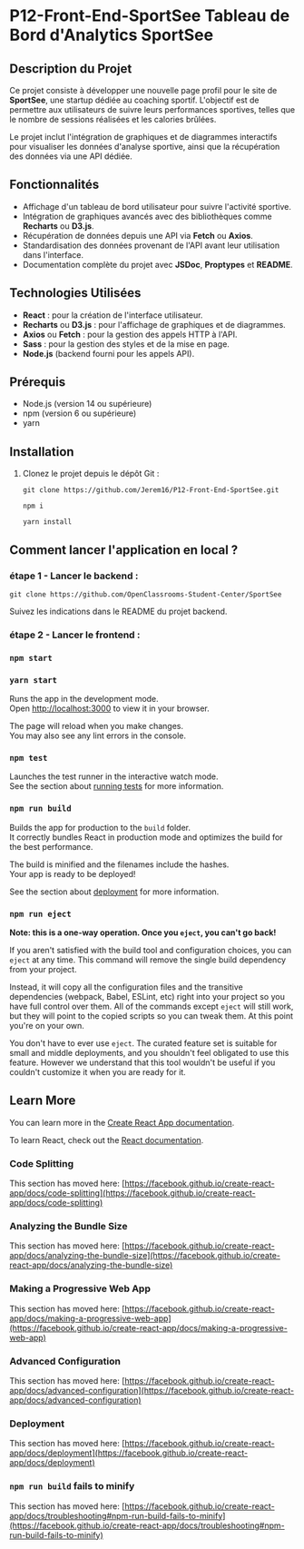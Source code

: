 # P12-Front-End-SportSee Tableau de Bord d'Analytics SportSee

## Description du Projet

Ce projet consiste à développer une nouvelle page profil pour le site de **SportSee**, une startup dédiée au coaching sportif. L'objectif est de permettre aux utilisateurs de suivre leurs performances sportives, telles que le nombre de sessions réalisées et les calories brûlées.

Le projet inclut l'intégration de graphiques et de diagrammes interactifs pour visualiser les données d'analyse sportive, ainsi que la récupération des données via une API dédiée.

## Fonctionnalités

-   Affichage d'un tableau de bord utilisateur pour suivre l'activité sportive.
-   Intégration de graphiques avancés avec des bibliothèques comme **Recharts** ou **D3.js**.
-   Récupération de données depuis une API via **Fetch** ou **Axios**.
-   Standardisation des données provenant de l'API avant leur utilisation dans l'interface.
-   Documentation complète du projet avec **JSDoc**, **Proptypes** et **README**.

## Technologies Utilisées

-   **React** : pour la création de l'interface utilisateur.
-   **Recharts** ou **D3.js** : pour l'affichage de graphiques et de diagrammes.
-   **Axios** ou **Fetch** : pour la gestion des appels HTTP à l'API.
-   **Sass** : pour la gestion des styles et de la mise en page.
-   **Node.js** (backend fourni pour les appels API).

## Prérequis

-   Node.js (version 14 ou supérieure)
-   npm (version 6 ou supérieure)
-   yarn

## Installation

1. Clonez le projet depuis le dépôt Git :

    ```
    git clone https://github.com/Jerem16/P12-Front-End-SportSee.git
    ```

    ```
    npm i
    ```

    ```
    yarn install
    ```

## Comment lancer l'application en local ?

### étape 1 - Lancer le backend :

    git clone https://github.com/OpenClassrooms-Student-Center/SportSee

Suivez les indications dans le README du projet backend.

### étape 2 - Lancer le frontend :

### `npm start`

### `yarn start`

Runs the app in the development mode.\
Open [http://localhost:3000](http://localhost:3000) to view it in your browser.

The page will reload when you make changes.\
You may also see any lint errors in the console.

### `npm test`

Launches the test runner in the interactive watch mode.\
See the section about [running tests](https://facebook.github.io/create-react-app/docs/running-tests) for more information.

### `npm run build`

Builds the app for production to the `build` folder.\
It correctly bundles React in production mode and optimizes the build for the best performance.

The build is minified and the filenames include the hashes.\
Your app is ready to be deployed!

See the section about [deployment](https://facebook.github.io/create-react-app/docs/deployment) for more information.

### `npm run eject`

**Note: this is a one-way operation. Once you `eject`, you can't go back!**

If you aren't satisfied with the build tool and configuration choices, you can `eject` at any time. This command will remove the single build dependency from your project.

Instead, it will copy all the configuration files and the transitive dependencies (webpack, Babel, ESLint, etc) right into your project so you have full control over them. All of the commands except `eject` will still work, but they will point to the copied scripts so you can tweak them. At this point you're on your own.

You don't have to ever use `eject`. The curated feature set is suitable for small and middle deployments, and you shouldn't feel obligated to use this feature. However we understand that this tool wouldn't be useful if you couldn't customize it when you are ready for it.

## Learn More

You can learn more in the [Create React App documentation](https://facebook.github.io/create-react-app/docs/getting-started).

To learn React, check out the [React documentation](https://reactjs.org/).

### Code Splitting

This section has moved here: [https://facebook.github.io/create-react-app/docs/code-splitting](https://facebook.github.io/create-react-app/docs/code-splitting)

### Analyzing the Bundle Size

This section has moved here: [https://facebook.github.io/create-react-app/docs/analyzing-the-bundle-size](https://facebook.github.io/create-react-app/docs/analyzing-the-bundle-size)

### Making a Progressive Web App

This section has moved here: [https://facebook.github.io/create-react-app/docs/making-a-progressive-web-app](https://facebook.github.io/create-react-app/docs/making-a-progressive-web-app)

### Advanced Configuration

This section has moved here: [https://facebook.github.io/create-react-app/docs/advanced-configuration](https://facebook.github.io/create-react-app/docs/advanced-configuration)

### Deployment

This section has moved here: [https://facebook.github.io/create-react-app/docs/deployment](https://facebook.github.io/create-react-app/docs/deployment)

### `npm run build` fails to minify

This section has moved here: [https://facebook.github.io/create-react-app/docs/troubleshooting#npm-run-build-fails-to-minify](https://facebook.github.io/create-react-app/docs/troubleshooting#npm-run-build-fails-to-minify)
